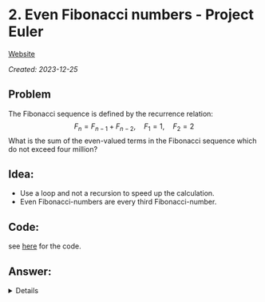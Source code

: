 # 2. Even Fibonacci numbers - Project Euler

[Website](https://projecteuler.net/problem=2)

_Created: 2023-12-25_

## Problem
The Fibonacci sequence is defined by the recurrence relation:
$$F_n = F_{n-1} + F_{n-2}, \quad F_1 = 1, \quad F_2 = 2$$
What is the sum of the even-valued terms in the Fibonacci sequence which do not exceed four million?

## Idea:
- Use a loop and not a recursion to speed up the calculation.
- Even Fibonacci-numbers are every third Fibonacci-number.

## Code:
see [here](https://github.com/slow-connect/project-euler/blob/main/2.%20Even%20Fibonacci%20Numbers/main.py) for the code.

## Answer:
<details>
```4613732````
</details>

